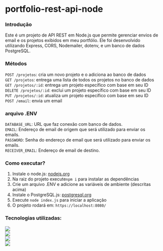 # portfolio-rest-api-node
<h3>Introdução</h3>
Este é um projeto de API REST em Node.js que permite gerenciar envios de email e os projetos exibidos em meu portfólio. Ele foi desenvolvido utilizando Express, CORS, Nodemailer, dotenv, e um banco de dados PostgreSQL.

<h3>Métodos</h3>
<code>POST /projetos</code>: cria um novo projeto e o adiciona ao banco de dados <br/>
<code>GET /projetos</code>: entrega uma lista de todos os projetos no banco de dados <br/>
<code>GET /projetos/:id</code>: entrega um projeto específico com base em seu ID <br/>
<code>DELETE /projetos/:id</code>: exclui um projeto específico com base em seu ID <br/>
<code>PUT /projetos/:id</code>: atualiza um projeto específico com base em seu ID <br/>
<code>POST /email</code>: envia um email <br/>

<h3>arquivo .ENV</h3>
<code>DATABASE_URL</code>:  URL que faz conexão com banco de dados. <br/>
<code>EMAIL</code>:  Endereço de email  de origem que será utilizado para enviar os emails. <br/>
<code>PASSWORD</code>:  Senha  do endereço de email que será utilizado para enviar os emails. <br/>
<code>RECEIVER_EMAIL</code>: Endereço de email de destino. 

<h3>Como executar?</h3>
<ol>
  <li>Instale o node.js: <a href="https://nodejs.org/">nodejs.org</a> </li>
  <li>Na raiz do projeto execute<code>npm i</code> para instalar as dependências</li>
  <li>Crie um arquivo .ENV e adicione as variáveis de ambiente (descritas acima)</li>
  <li>Instale o PostgreSQL.js: <a href="https://www.postgresql.org/download/">postgresql.org</a> </li>
  <li>Execute <code>node index.js</code> para iniciar a aplicação</li>
  <li>O projeto rodará em: <code>https://localhost:8080/</code></li>
</ol>

<h3>Tecnologias utilizadas:</h3>

<a href="https://nodejs.org/">
  <img src="https://img.shields.io/badge/Node.js-339933?style=for-the-badge&logo=nodedotjs&logoColor=white"/>
</a> <br/>

<a href="https://expressjs.com/">
  <img src="https://img.shields.io/badge/Express.js-000000?style=for-the-badge&logo=express&logoColor=white"/>
</a> <br/>

<a href="https://www.postgresql.org/">
  <img src="https://img.shields.io/badge/PostgreSQL-4169E1?style=for-the-badge&logo=PostgreSQL&logoColor=white"/>
</a> <br/>

<a href="https://nodemailer.com/">
  <img src="https://img.shields.io/badge/nodemailer-2babdf?style=for-the-badge&logoColor=white"/>
</a> <br/>




